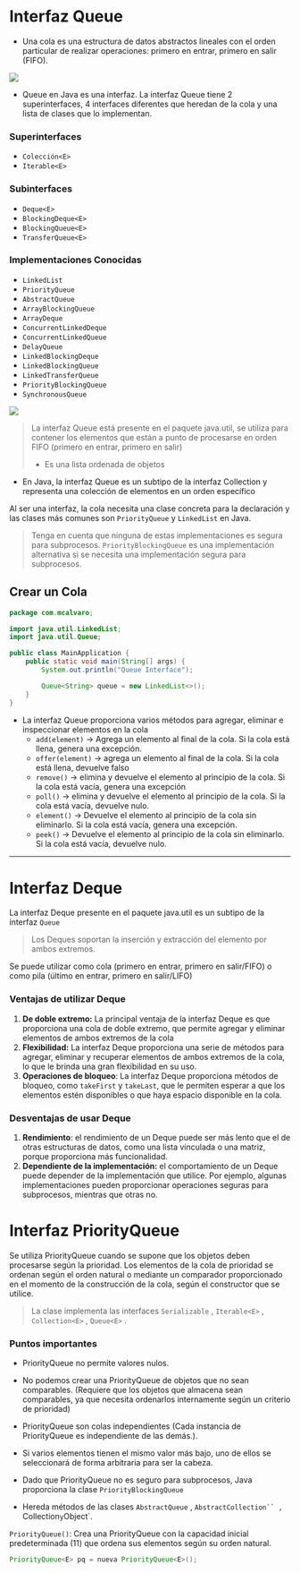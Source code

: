 # Interfaz Queue

- Una cola es una estructura de datos abstractos lineales con el orden particular de realizar operaciones: primero en entrar, primero en salir (FIFO).

![](https://cdn.codegym.cc/images/article/dce95449-a469-416c-8bb5-e7f2c820e2eb/512.webp)

- Queue en Java es una interfaz. La interfaz Queue tiene 2 superinterfaces, 4 interfaces diferentes que heredan de la cola
y una lista de clases que lo implementan.


### Superinterfaces
- `Colección<E>`
- `Iterable<E>`

### Subinterfaces
- `Deque<E>`
- `BlockingDeque<E>`
- `BlockingQueue<E>`
- `TransferQueue<E>`
### Implementaciones Conocidas
- `LinkedList`                  
- `PriorityQueue`
- `AbstractQueue`
- `ArrayBlockingQueue`
- `ArrayDeque`
- `ConcurrentLinkedDeque`
- `ConcurrentLinkedQueue`
- `DelayQueue`
- `LinkedBlockingDeque`
- `LinkedBlockingQueue`
- `LinkedTransferQueue`
- `PriorityBlockingQueue`
- `SynchronousQueue`

![](https://media.geeksforgeeks.org/wp-content/cdn-uploads/20200903183026/Queue-Deque-PriorityQueue-In-Java.png)

> La interfaz Queue está presente en el paquete java.util, se utiliza para contener los elementos que están a punto de procesarse en orden FIFO (primero en entrar, primero en salir)
> - Es una lista ordenada de objetos
- En Java, la interfaz Queue es un subtipo de la interfaz Collection y representa una colección de elementos en un orden específico

Al ser una interfaz, la cola necesita una clase concreta para la declaración y las clases más comunes son `PriorityQueue` y `LinkedList` en Java.
> Tenga en cuenta que ninguna de estas implementaciones es segura para subprocesos. `PriorityBlockingQueue` es una implementación alternativa si se necesita una implementación segura para subprocesos.

## Crear un Cola

```java
package com.mcalvaro;

import java.util.LinkedList;
import java.util.Queue;

public class MainApplication {
    public static void main(String[] args) {
        System.out.println("Queue Interface");

        Queue<String> queue = new LinkedList<>();
    }
}

```
- La interfaz Queue proporciona varios métodos para agregar, eliminar e inspeccionar elementos en la cola
    - `add(element)` -> Agrega un elemento al final de la cola. Si la cola está llena, genera una excepción.
    - `offer(element)` -> agrega un elemento al final de la cola. Si la cola está llena, devuelve falso
    - `remove()` -> elimina y devuelve el elemento al principio de la cola. Si la cola está vacía, genera una excepción
    - `poll()` -> elimina y devuelve el elemento al principio de la cola. Si la cola está vacía, devuelve nulo.
    - `element()` -> Devuelve el elemento al principio de la cola sin eliminarlo. Si la cola está vacía, genera una excepción.
    - `peek()` -> Devuelve el elemento al principio de la cola sin eliminarlo. Si la cola está vacía, devuelve nulo.

-----------------------------------
# Interfaz Deque
La interfaz Deque presente en el paquete java.util es un subtipo de la interfaz `Queue`

> Los Deques soportan la inserción y extracción del elemento por ambos extremos. 

Se puede utilizar como cola (primero en entrar, primero en salir/FIFO) o como pila (último en entrar, primero en salir/LIFO)

### Ventajas de utilizar Deque
1. **De doble extremo:** La principal ventaja de la interfaz Deque es que proporciona una cola de doble extremo, que permite agregar y eliminar elementos de ambos extremos de la cola 
2. **Flexibilidad:** La interfaz Deque proporciona una serie de métodos para agregar, eliminar y recuperar elementos de ambos extremos de la cola, lo que le brinda una gran flexibilidad en su uso.
3. **Operaciones de bloqueo**: La interfaz Deque proporciona métodos de bloqueo, como `takeFirst` y `takeLast`, que le permiten esperar a que los elementos estén disponibles o que haya espacio disponible en la cola.

### Desventajas de usar Deque
1. **Rendimiento**: el rendimiento de un Deque puede ser más lento que el de otras estructuras de datos, como una lista vinculada o una matriz, porque proporciona más funcionalidad.
2. **Dependiente de la implementación:** el comportamiento de un Deque puede depender de la implementación que utilice. Por ejemplo, algunas implementaciones pueden proporcionar operaciones seguras para subprocesos, mientras que otras no.

# Interfaz PriorityQueue
Se utiliza PriorityQueue cuando se supone que los objetos deben procesarse según la prioridad.
Los elementos de la cola de prioridad se ordenan según el orden natural o mediante un comparador proporcionado en el momento de la construcción de la cola, según el constructor que se utilice.

> La clase implementa las interfaces `Serializable` , `Iterable<E>` , `Collection<E>` , `Queue<E>` .

### Puntos importantes
- PriorityQueue no permite valores nulos.
- No podemos crear una PriorityQueue de objetos que no sean comparables. (Requiere que los objetos que almacena sean comparables, ya que necesita ordenarlos internamente según un criterio de prioridad)
- PriorityQueue son colas independientes (Cada instancia de PriorityQueue es independiente de las demás.).
- Si varios elementos tienen el mismo valor más bajo, uno de ellos se seleccionará de forma arbitraria para ser la cabeza.

- Dado que PriorityQueue no es seguro para subprocesos, Java proporciona la clase `PriorityBlockingQueue`
- Hereda métodos de las clases `AbstractQueue` , `AbstractCollection`` , `Collection` y `Object`.


`PriorityQueue()`: Crea una PriorityQueue con la capacidad inicial predeterminada (11) que ordena sus elementos según su orden natural.
```java
PriorityQueue<E> pq = nueva PriorityQueue<E>();
```
